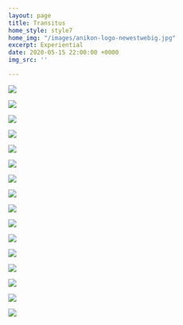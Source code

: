 ```yaml
---
layout: page
title: Transitus
home_style: style7
home_img: "/images/anikon-logo-newestwebig.jpg"
excerpt: Experiential
date: 2020-05-15 22:00:00 +0000
img_src: ''

---
```

![](/images/01_transitus.jpg)

![](/images/02_transitus.jpg)

![](/images/03_transitus.jpg)

![](/images/04_transitus.jpg)

![](/images/05_transitus.jpg)

![](/images/06_transitus.jpg)

![](/images/07_transitus.jpg)

![](/images/08_transitus.jpg)

![](/images/09_transitus.jpg)

![](/images/10_transitus.jpg)

![](/images/11_transitus.jpg)

![](/images/12_transitus.jpg)

![](/images/13_transitus.jpg)

![](/images/14_transitus.jpg)

![](/images/15_transitus.jpg)

![](/images/16_transitus.jpg)
